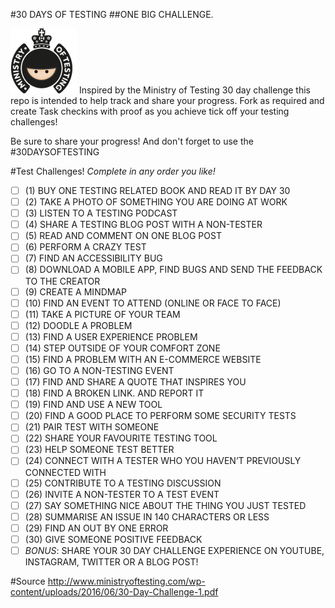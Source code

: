#30 DAYS OF TESTING
##ONE BIG CHALLENGE.

![alt text](./images/mot-logo400-clear.png "Hat Tip to Ministry Of Testing!")
Inspired by the Ministry of Testing 30 day challenge this repo is intended to help track and share your progress. Fork as required and create Task checkins with proof as you achieve tick off your testing challenges!

Be sure to share your progress! And don't forget to use the #30DAYSOFTESTING


#Test Challenges!
*Complete in any order you like!*

- [ ] (1) BUY ONE TESTING RELATED BOOK AND READ IT BY DAY 30
- [ ] (2) TAKE A PHOTO OF SOMETHING YOU ARE DOING AT WORK
- [ ] (3) LISTEN TO A TESTING PODCAST
- [ ] (4) SHARE A TESTING BLOG POST WITH A NON-TESTER
- [ ] (5) READ AND COMMENT ON ONE BLOG POST
- [ ] (6) PERFORM A CRAZY TEST
- [ ] (7) FIND AN ACCESSIBILITY BUG
- [ ] (8) DOWNLOAD A MOBILE APP, FIND BUGS AND SEND THE FEEDBACK TO THE CREATOR
- [ ] (9) CREATE A MINDMAP
- [ ] (10) FIND AN EVENT TO ATTEND (ONLINE OR FACE TO FACE)
- [ ] (11) TAKE A PICTURE OF YOUR TEAM
- [ ] (12) DOODLE A PROBLEM
- [ ] (13) FIND A USER EXPERIENCE PROBLEM
- [ ] (14) STEP OUTSIDE OF YOUR COMFORT ZONE
- [ ] (15) FIND A PROBLEM WITH AN E-COMMERCE WEBSITE
- [ ] (16) GO TO A NON-TESTING EVENT
- [ ] (17) FIND AND SHARE A QUOTE THAT INSPIRES YOU
- [ ] (18) FIND A BROKEN LINK. AND REPORT IT
- [ ] (19) FIND AND USE A NEW TOOL
- [ ] (20) FIND A GOOD PLACE TO PERFORM SOME SECURITY TESTS
- [ ] (21) PAIR TEST WITH SOMEONE
- [ ] (22) SHARE YOUR FAVOURITE TESTING TOOL
- [ ] (23) HELP SOMEONE TEST BETTER
- [ ] (24) CONNECT WITH A TESTER WHO YOU HAVEN’T PREVIOUSLY CONNECTED WITH
- [ ] (25) CONTRIBUTE TO A TESTING DISCUSSION
- [ ] (26) INVITE A NON-TESTER TO A TEST EVENT
- [ ] (27) SAY SOMETHING NICE ABOUT THE THING YOU JUST TESTED
- [ ] (28) SUMMARISE AN ISSUE IN 140 CHARACTERS OR LESS
- [ ] (29) FIND AN OUT BY ONE ERROR
- [ ] (30) GIVE SOMEONE POSITIVE FEEDBACK
- [ ] *BONUS*: SHARE YOUR 30 DAY CHALLENGE EXPERIENCE ON YOUTUBE, INSTAGRAM, TWITTER OR A BLOG POST!

#Source
http://www.ministryoftesting.com/wp-content/uploads/2016/06/30-Day-Challenge-1.pdf
